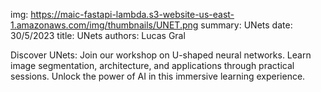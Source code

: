 img: https://maic-fastapi-lambda.s3-website-us-east-1.amazonaws.com/img/thumbnails/UNET.png
summary: UNets
date: 30/5/2023
title: UNets
authors: Lucas Gral

Discover UNets: Join our workshop on U-shaped neural networks. Learn image segmentation, architecture, and applications through practical sessions. Unlock the power of AI in this immersive learning experience.